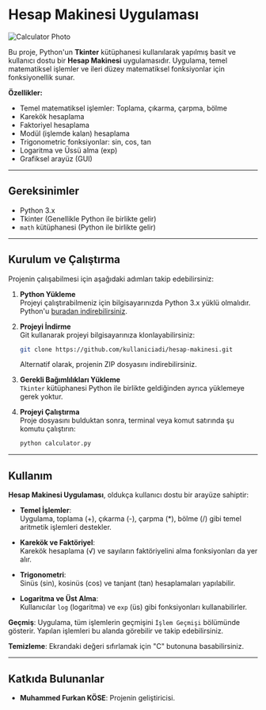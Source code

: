 # Hesap Makinesi Uygulaması

![Calculator Photo](https://github.com/user-attachments/assets/1290831d-f296-4353-9fa4-db9b048e9883)


Bu proje, Python'un **Tkinter** kütüphanesi kullanılarak yapılmış basit ve kullanıcı dostu bir **Hesap Makinesi** uygulamasıdır. Uygulama, temel matematiksel işlemler ve ileri düzey matematiksel fonksiyonlar için fonksiyonellik sunar.

**Özellikler:**
- Temel matematiksel işlemler: Toplama, çıkarma, çarpma, bölme
- Karekök hesaplama
- Faktoriyel hesaplama
- Modül (işlemde kalan) hesaplama
- Trigonometric fonksiyonlar: sin, cos, tan
- Logaritma ve Üssü alma (exp)
- Grafiksel arayüz (GUI)


------------------------------------------------------------------

## Gereksinimler

- Python 3.x
- Tkinter (Genellikle Python ile birlikte gelir)
- `math` kütüphanesi (Python ile birlikte gelir)

------------------------------------------------------------------

## Kurulum ve Çalıştırma

Projenin çalışabilmesi için aşağıdaki adımları takip edebilirsiniz:

1. **Python Yükleme**  
    Projeyi çalıştırabilmeniz için bilgisayarınızda Python 3.x yüklü olmalıdır. Python'u [buradan indirebilirsiniz](https://www.python.org/downloads/).

2. **Projeyi İndirme**  
    Git kullanarak projeyi bilgisayarınıza klonlayabilirsiniz:
    
    ```bash
    git clone https://github.com/kullaniciadi/hesap-makinesi.git
    ```

    Alternatif olarak, projenin ZIP dosyasını indirebilirsiniz.

3. **Gerekli Bağımlılıkları Yükleme**  
    `Tkinter` kütüphanesi Python ile birlikte geldiğinden ayrıca yüklemeye gerek yoktur.

4. **Projeyi Çalıştırma**  
    Proje dosyasını bulduktan sonra, terminal veya komut satırında şu komutu çalıştırın:
    
    ```bash
    python calculator.py
    ```

---

## Kullanım

**Hesap Makinesi Uygulaması**, oldukça kullanıcı dostu bir arayüze sahiptir:

- **Temel İşlemler**:  
    Uygulama, toplama (+), çıkarma (-), çarpma (*), bölme (/) gibi temel aritmetik işlemleri destekler.
  
- **Karekök ve Faktöriyel**:  
    Karekök hesaplama (√) ve sayıların faktöriyelini alma fonksiyonları da yer alır.
  
- **Trigonometri**:  
    Sinüs (sin), kosinüs (cos) ve tanjant (tan) hesaplamaları yapılabilir.

- **Logaritma ve Üst Alma**:  
    Kullanıcılar `log` (logaritma) ve `exp` (üs) gibi fonksiyonları kullanabilirler.

**Geçmiş**:
Uygulama, tüm işlemlerin geçmişini `İşlem Geçmişi` bölümünde gösterir. Yapılan işlemleri bu alanda görebilir ve takip edebilirsiniz.

**Temizleme**:
Ekrandaki değeri sıfırlamak için "C" butonuna basabilirsiniz.

---

## Katkıda Bulunanlar

- **Muhammed Furkan KÖSE**: Projenin geliştiricisi.
